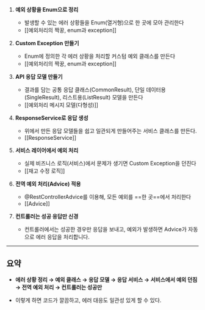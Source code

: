 
1. **예외 상황을 Enum으로 정리**
    - 발생할 수 있는 에러 상황들을 Enum(열거형)으로 한 곳에 모아 관리한다
    - [[예외처리의 짝꿍,  enum과 exception]]
        
2. **Custom Exception 만들기**
    - Enum에 정의한 각 에러 상황을 처리할 커스텀 예외 클래스를 만든다
    -  [[예외처리의 짝꿍,  enum과 exception]]
        
3. **API 응답 모델 만들기**
    - 결과를 담는 공통 응답 클래스(CommonResult), 단일 데이터용(SingleResult), 리스트용(ListResult) 모델을 만든다
	- [[예외처리 메시지 모델(다형성)]]
        
4. **ResponseService로 응답 생성**
    - 위에서 만든 응답 모델들을 쉽고 일관되게 만들어주는 서비스 클래스를 만든다.
    - [[ResponseService]]
        
5. **서비스 레이어에서 예외 처리**
    - 실제 비즈니스 로직(서비스)에서 문제가 생기면 Custom Exception을 던진다
    - [[재고 수정 로직]]
        
6. **전역 예외 처리(Advice) 적용**
    - @RestControllerAdvice를 이용해, 모든 예외를 ==한 곳==에서 처리한다
    - [[Advice]]
        
7. **컨트롤러는 성공 응답만 신경**
    - 컨트롤러에서는 성공한 경우만 응답을 보내고, 예외가 발생하면 Advice가 자동으로 에러 응답을 처리합니다.
        

---

## 요약

- **에러 상황 정리 → 예외 클래스 → 응답 모델 → 응답 서비스 → 서비스에서 예외 던짐 → 전역 예외 처리 → 컨트롤러는 성공만**
    
- 이렇게 하면 코드가 깔끔하고, 에러 대응도 일관성 있게 할 수 있다.